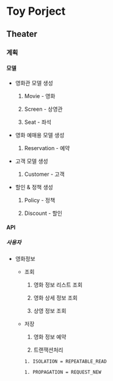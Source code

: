 # Toy Porject

## Theater

### 계획

#### 모델

* 영화관 모델 생성

  1. Movie - 영화

  1. Screen - 상영관

  1. Seat - 좌석

* 영화 예매용 모델 생성

  1. Reservation - 예약

* 고객 모델 생성

  1. Customer - 고객

* 할인 & 정책 생성

  1. Policy - 정책

  2. Discount - 할인

#### API

##### 사용자

* 영화정보

  * 조회
  
    1. 영화 정보 리스트 조회

    1. 영화 상세 정보 조회

      1. 상영 정보 조회

  * 저장
  
    1. 영화 정보 예약
      
      1. 트랜잭션처리
      
        1. ISOLATION = REPEATABLE_READ
        
        1. PROPAGATION = REQUEST_NEW
